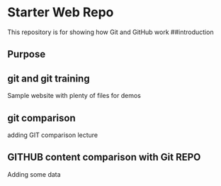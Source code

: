 # Starter Web Repo

This repository is for showing how Git and GitHub work
##introduction
## Purpose
## git and git training
Sample website with plenty of files for demos
## git comparison   
adding GIT comparison lecture

## GITHUB content comparison with Git REPO
Adding some data